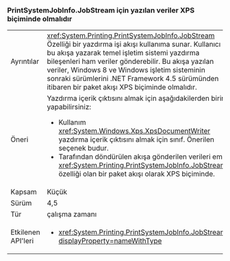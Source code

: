 ### <a name="data-written-to-printsystemjobinfojobstream-must-be-in-xps-format"></a>PrintSystemJobInfo.JobStream için yazılan veriler XPS biçiminde olmalıdır

|   |   |
|---|---|
|Ayrıntılar|<xref:System.Printing.PrintSystemJobInfo.JobStream> Özelliği bir yazdırma işi akışı kullanıma sunar. Kullanıcı bu akışa yazarak temel işletim sistemi yazdırma bileşenleri ham veriler gönderebilir. Bu akışa yazılan veriler, Windows 8 ve Windows işletim sisteminin sonraki sürümlerini .NET Framework 4.5 sürümünden itibaren bir paket akışı XPS biçiminde olmalıdır.|
|Öneri|Yazdırma içerik çıktısını almak için aşağıdakilerden birini yapabilirsiniz:<ul><li>Kullanım <xref:System.Windows.Xps.XpsDocumentWriter> yazdırma içerik çıktısını almak için sınıf. Önerilen seçenek budur.</li><li>Tarafından döndürülen akışa gönderilen verileri emin <xref:System.Printing.PrintSystemJobInfo.JobStream> özelliği olan bir paket akışı olarak XPS biçiminde.</li></ul>|
|Kapsam|Küçük|
|Sürüm|4,5|
|Tür|çalışma zamanı|
|Etkilenen API'leri|<ul><li><xref:System.Printing.PrintSystemJobInfo.JobStream?displayProperty=nameWithType></li></ul>|

